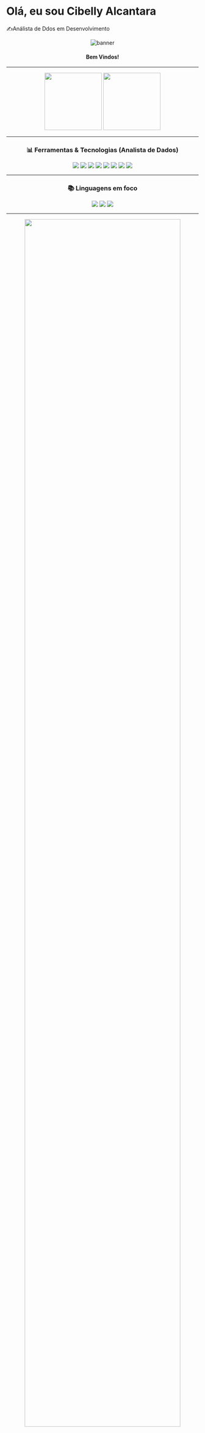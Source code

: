 # Olá, eu sou Cibelly Alcantara
✍️Análista de Ddos em Desenvolvimento
<!-- Banner -->
<p align="center">
  <img alt="banner" src="https://capsule-render.vercel.app/api?type=waving&color=0:4A00E0,100:8E2DE2&height=200&section=header&text=Cibelly%20Alcântara&fontSize=45&fontColor=fff&animation=twinkling" />
</p>

<h4 align="center"><b>Bem Vindos!</b></h4>

---

<!-- Stats -->
<p align="center">
  <img height="150" src="https://github-readme-stats.vercel.app/api?username=cibellyalcantara&show_icons=true&theme=tokyonight&count_private=true&hide=prs,issues" />
  <img height="150" src="https://github-readme-streak-stats.herokuapp.com/?user=cibellyalcantara&theme=tokyonight" />
</p>

---

<!-- Tecnologias que vou estudar como Analista de Dados -->
<h3 align="center">📊 Ferramentas & Tecnologias (Analista de Dados)</h3>
<p align="center">
  <img src="https://img.shields.io/badge/-Python-3776AB?style=flat-square&logo=python&logoColor=white" />
  <img src="https://img.shields.io/badge/-SQL-003B57?style=flat-square&logo=postgresql&logoColor=white" />
  <img src="https://img.shields.io/badge/-Power%20BI-F2C811?style=flat-square&logo=powerbi&logoColor=black" />
  <img src="https://img.shields.io/badge/-Excel-217346?style=flat-square&logo=microsoft-excel&logoColor=white" />
  <img src="https://img.shields.io/badge/-Pandas-150458?style=flat-square&logo=pandas&logoColor=white" />
  <img src="https://img.shields.io/badge/-NumPy-013243?style=flat-square&logo=numpy&logoColor=white" />
  <img src="https://img.shields.io/badge/-Matplotlib-11557c?style=flat-square" />
  <img src="https://img.shields.io/badge/-Seaborn-0099CC?style=flat-square" />
</p>

---

<!-- Linguagens foco -->
<h3 align="center">📚 Linguagens em foco</h3>
<p align="center">
  <img src="https://img.shields.io/badge/-Python-3776AB?style=for-the-badge&logo=python&logoColor=white" />
  <img src="https://img.shields.io/badge/-SQL-003B57?style=for-the-badge&logo=postgresql&logoColor=white" />
  <img src="https://img.shields.io/badge/-R-276DC3?style=for-the-badge&logo=r&logoColor=white" />
</p>

---

<!-- Contribution Graph -->
<p align="center">
  <img src="https://github-readme-activity-graph.vercel.app/graph?username=cibellyalcantara&bg_color=1a1b27&color=8be9fd&line=bd93f9&point=ff79c6&area=true&hide_border=true" width="90%"/>
</p>

---

<!-- Social links -->
<p align="center">
  <a href="mailto:cibellyalcantara1410@gmail.com"><img src="https://img.shields.io/badge/-Email-D14836?style=for-the-badge&logo=gmail&logoColor=white"></a>
  <a href="https://www.instagram.com/cibelly_alca?igsh=MTJpYndpcmZwdXRieA=="><img src="https://img.shields.io/badge/-Instagram-E4405F?style=for-the-badge&logo=instagram&logoColor=white"></a>
  <a href="https://br.linkedin.com/in/cibelly-alcantara-393b68186"><img src="https://img.shields.io/badge/-LinkedIn-0A66C2?style=for-the-badge&logo=linkedin&logoColor=white"></a>
</p>

---

<!-- Mascote e visitas -->
<p align="center">
  <img src="https://media.giphy.com/media/jRf5fsn8G6YaogAWxn/giphy.gif" width="120px" alt="mascote fofo" />
</p>

<p align="center">
  <img src="https://hits.seeyoufarm.com/api/count/incr/badge.svg?url=https://github.com/cibellyalcantara&count_bg=%238E2DE2&title_bg=%234A00E0&icon=&icon_color=%23E7E7E7&title=visits&edge_flat=false"/>
</p>

---

<p align="center">
  <sub>Feito com ❤️ por <b>Cibelly Alcântara</b> — <i>"A fé é o firme fundamento..."</i></sub>
</p>

<p align="center">
  <img alt="footer" src="https://capsule-render.vercel.app/api?type=waving&color=0:4A00E0,100:8E2DE2&height=120&section=footer"/>
</p>
